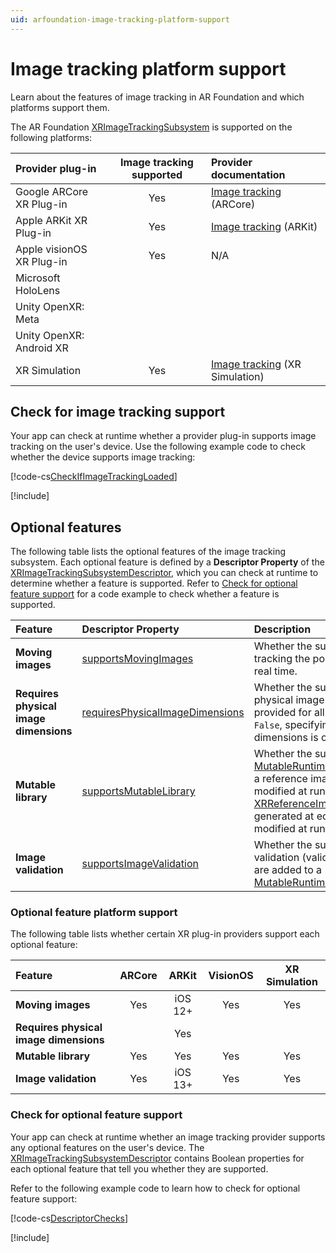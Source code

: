 ```yaml
---
uid: arfoundation-image-tracking-platform-support
---
```

# Image tracking platform support

Learn about the features of image tracking in AR Foundation and which platforms support them.

The AR Foundation [XRImageTrackingSubsystem](xref:UnityEngine.XR.ARSubsystems.XRImageTrackingSubsystem) is supported on the following platforms:

| Provider plug-in | Image tracking supported | Provider documentation |
| :--------------- | :-----------------------: | :--------------------- |
| Google ARCore XR Plug-in | Yes | [Image tracking](xref:arcore-image-tracking) (ARCore) |
| Apple ARKit XR Plug-in | Yes | [Image tracking](xref:arkit-image-tracking) (ARKit) |
| Apple visionOS XR Plug-in | Yes |  N/A |
| Microsoft HoloLens | | |
| Unity OpenXR: Meta | | |
| Unity OpenXR: Android XR | | |
| XR Simulation | Yes | [Image tracking](xref:arfoundation-simulation-image-tracking) (XR Simulation) |

## Check for image tracking support

Your app can check at runtime whether a provider plug-in supports image tracking on the user's device. Use the following example code to check whether the device supports image tracking:

[!code-cs[CheckIfImageTrackingLoaded](../../../Tests/Runtime/CodeSamples/LoaderUtilitySamples.cs#CheckIfImageTrackingLoaded)]

[!include[](../../snippets/initialization.md)]

<a id="optional-features"/>

## Optional features

The following table lists the optional features of the image tracking subsystem. Each optional feature is defined by a **Descriptor Property** of the [XRImageTrackingSubsystemDescriptor](xref:UnityEngine.XR.ARSubsystems.XRImageTrackingSubsystemDescriptor), which you can check at runtime to determine whether a feature is supported. Refer to [Check for optional feature support](#check-feature-support) for a code example to check whether a feature is supported.

| Feature | Descriptor Property | Description |
| :------ | :--------------- | :----------------- |
| **Moving images** | [supportsMovingImages](xref:UnityEngine.XR.ARSubsystems.XRImageTrackingSubsystemDescriptor.supportsMovingImages) | Whether the subsystem supports tracking the poses of moving images in real time. |
| **Requires physical image dimensions** | [requiresPhysicalImageDimensions](xref:UnityEngine.XR.ARSubsystems.XRImageTrackingSubsystemDescriptor.requiresPhysicalImageDimensions) | Whether the subsystem requires physical image dimensions to be provided for all reference images. If `False`, specifying the physical dimensions is optional. |
| **Mutable library** | [supportsMutableLibrary](xref:UnityEngine.XR.ARSubsystems.XRImageTrackingSubsystemDescriptor.supportsMutableLibrary) | Whether the subsystem supports [MutableRuntimeReferenceImageLibrary](xref:UnityEngine.XR.ARSubsystems.MutableRuntimeReferenceImageLibrary), a reference image library which can modified at runtime, as opposed to the [XRReferenceImageLibrary](xref:UnityEngine.XR.ARSubsystems.XRReferenceImageLibrary), which is generated at edit time and cannot be modified at runtime. |
| **Image validation** | [supportsImageValidation](xref:UnityEngine.XR.ARSubsystems.XRImageTrackingSubsystemDescriptor.supportsImageValidation) | Whether the subsystem supports image validation (validating images before they are added to a [MutableRuntimeReferenceImageLibrary](xref:UnityEngine.XR.ARSubsystems.MutableRuntimeReferenceImageLibrary)).|

<a id="optional-feature-platform-support"/>

### Optional feature platform support

The following table lists whether certain XR plug-in providers support each optional feature:

| Feature | ARCore | ARKit | VisionOS | XR Simulation |
| :------ | :----: | :---: | :------: | :-----------: |
| **Moving images** | Yes | iOS 12+ | Yes | Yes |
| **Requires physical image dimensions** | | Yes |  | |
| **Mutable library** | Yes | Yes | Yes | Yes |
| **Image validation** | Yes | iOS 13+ | Yes | Yes |

<a id="check-feature-support"/>

### Check for optional feature support

Your app can check at runtime whether an image tracking provider supports any optional features on the user's device. The [XRImageTrackingSubsystemDescriptor](xref:UnityEngine.XR.ARSubsystems.XRImageTrackingSubsystemDescriptor) contains Boolean properties for each optional feature that tell you whether they are supported.

Refer to the following example code to learn how to check for optional feature support:

[!code-cs[DescriptorChecks](../../../Tests/Runtime/CodeSamples/ARTrackedImageManagerSamples.cs#DescriptorChecks)]

[!include[](../../snippets/apple-arkit-trademark.md)]

